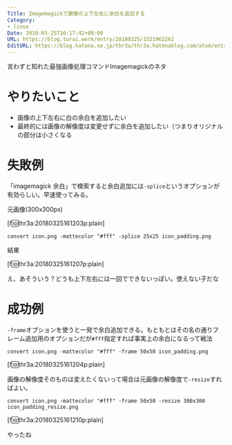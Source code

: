 ```yaml
---
Title: Imagemagickで画像の上下左右に余白を追加する
Category:
- linux
Date: 2018-03-25T16:17:42+09:00
URL: https://blog.turai.work/entry/20180325/1521962262
EditURL: https://blog.hatena.ne.jp/thr3a/thr3a.hatenablog.com/atom/entry/17391345971629260009
---
```


言わずと知れた最強画像処理コマンドImagemagickのネタ

# やりたいこと

- 画像の上下左右に白の余白を追加したい
- 最終的には画像の解像度は変更せずに余白を追加したい（つまりオリジナルの部分は小さくなる

# 失敗例

「imagemagick 余白」で検索すると余白追加には`-splice`というオプションが有効らしい。早速使ってみる。

元画像(300x300px)

[f:id:thr3a:20180325161203p:plain]

```
convert icon.png -mattecolor "#fff" -splice 25x25 icon_padding.png
```

結果

[f:id:thr3a:20180325161207p:plain]

え、あそういう？どうも上下左右には一回でできないっぽい。使えない子だな

# 成功例

`-frame`オプションを使うと一発で余白追加できる。もともとはその名の通りフレーム追加用のオプションだが`#fff`指定すれば事実上の余白になるって戦法

```
convert icon.png -mattecolor "#fff" -frame 50x50 icon_padding.png
```

[f:id:thr3a:20180325161204p:plain]

画像の解像度そのものは変えたくないって場合は元画像の解像度で`-resize`すればよい。

```
convert icon.png -mattecolor "#fff" -frame 50x50 -resize 300x300 icon_padding_resize.png
```

[f:id:thr3a:20180325161210p:plain]

やったね
